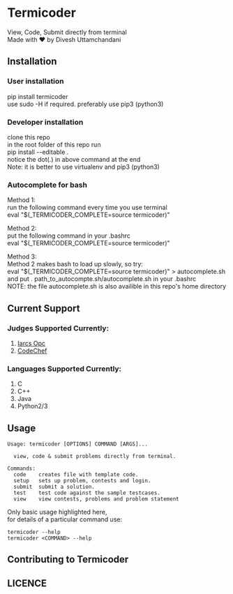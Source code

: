 # Termicoder  
View, Code, Submit directly from terminal  
Made with :heart: by Divesh Uttamchandani

## Installation

### User installation
pip install termicoder  
use sudo -H if required. preferably use pip3 (python3)

### Developer installation  
clone this repo  
in the root folder of this repo run  
pip install --editable .  
notice the dot(.) in above command at the end  
Note: it is better to use virtualenv and pip3 (python3)

### Autocomplete for bash  
Method 1:  
run the following command every time you use terminal  
eval "$(_TERMICODER_COMPLETE=source termicoder)"  

Method 2:  
put the following command in your .bashrc  
eval "$(_TERMICODER_COMPLETE=source termicoder)"  
  
Method 3:  
Method 2 makes bash to load up slowly, so try:  
eval "$(_TERMICODER_COMPLETE=source termicoder)" > autocomplete.sh  
and put . path_to_autocompte.sh/autocomplete.sh in your .bashrc  
NOTE: the file autocomplete.sh is also availible in this repo's home directory

## Current Support

### Judges Supported Currently:
1. [Iarcs Opc](http://opc.iarcs.org.in/index.php/)  
2. [CodeChef](http://www.codechef.com)

### Languages Supported Currently:
1. C  
2. C++  
3. Java  
4. Python2/3

## Usage
```
Usage: termicoder [OPTIONS] COMMAND [ARGS]...

  view, code & submit problems directly from terminal.

Commands:
  code    creates file with template code.  
  setup   sets up problem, contests and login.  
  submit  submit a solution.  
  test    test code against the sample testcases.  
  view    view contests, problems and problem statement
```
Only basic usage highlighted here,  
for details of a particular command use:  
```
termicoder --help  
termicoder <COMMAND> --help  
```

## Contributing to Termicoder

## LICENCE
